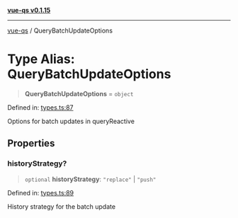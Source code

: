 [**vue-qs v0.1.15**](../README.md)

***

[vue-qs](../README.md) / QueryBatchUpdateOptions

# Type Alias: QueryBatchUpdateOptions

> **QueryBatchUpdateOptions** = `object`

Defined in: [types.ts:87](https://github.com/iamsomraj/vue-qs/blob/2515abe5c25afff0f87351153aa1684c958bdf3f/src/types.ts#L87)

Options for batch updates in queryReactive

## Properties

### historyStrategy?

> `optional` **historyStrategy**: `"replace"` \| `"push"`

Defined in: [types.ts:89](https://github.com/iamsomraj/vue-qs/blob/2515abe5c25afff0f87351153aa1684c958bdf3f/src/types.ts#L89)

History strategy for the batch update
